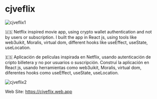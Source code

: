 # cjveflix
![cjveflix1](https://user-images.githubusercontent.com/104727028/190674078-1e1c19c0-40de-4bc6-b06a-69cf95849347.PNG)

🇺🇸 Netflix inspired movie app, using crypto wallet authentication and not by users or subscription. I built the app in React js, using tools like web3uikit, Moralis, virtual dom, different hooks like useEffect, useState, useLocation.        

🇪🇸 Aplicación de películas inspirada en Netflix, usando autenticación de cripto billetera y no por usuarios o suscripción. Construí la aplicación en React js, usando herramientas como web3uikit, Moralis, virtual dom, diferentes hooks como useEffect, useState, useLocation.



![cjveflix2](https://user-images.githubusercontent.com/104727028/231178451-d8e4e53f-5772-4516-8d3f-84bf30746389.PNG)

Web Site: https://cjveflix.web.app
